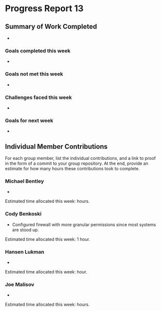 # Progress Report 13

## Summary of Work Completed
- 

### Goals completed this week
- 

### Goals not met this week
- 

### Challenges faced this week
- 

### Goals for next week
- 

## Individual Member Contributions

For each group member, list the individual contributions, and a link to proof in the form of a commit to your group repository. At the end, provide an estimate for how many hours these contributions took to complete.

### Michael Bentley
- 

Estimated time allocated this week: hours.

### Cody Benkoski
- Configured firewall with more granular permissions since most systems are stood up.

Estimated time allocated this week: 1 hour.

### Hansen Lukman
- 

Estimated time allocated this week: hour.

### Joe Malisov
- 
Estimated time allocated this week: hours.
